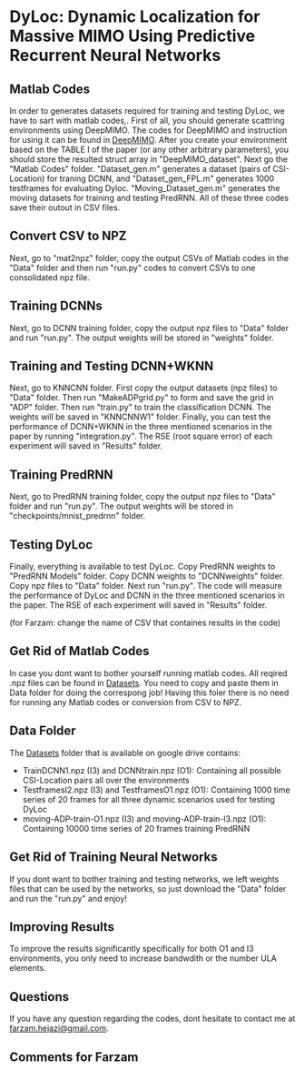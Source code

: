 # DyLoc: Dynamic Localization for Massive MIMO Using Predictive Recurrent Neural Networks

## Matlab Codes

In order to generates datasets required for training and testing DyLoc, we have to sart with matlab codes,. First of all, you should generate scattring environments using DeepMIMO. 
The codes for DeepMIMO and instruction for using it can be found in [DeepMIMO](http://www.deepmimo.net/). After you create your environment based on the TABLE I of the paper (or any other arbitrary parameters), you should store the resulted struct array in "DeepMIMO_dataset". Next go the "Matlab Codes" folder. "Dataset_gen.m" generates a dataset (pairs of CSI-Location) for traning DCNN, and "Dataset_gen_FPL.m" generates 1000 testframes for evaluating Dyloc. "Moving_Dataset_gen.m" generates the moving datasets for training and testing PredRNN. All of these three codes save their outout in CSV files.

## Convert CSV to NPZ

Next, go to "mat2npz" folder, copy the output CSVs of Matlab codes in the "Data" folder and then run "run.py" codes to convert CSVs to one consolidated npz file. 

## Training DCNNs

Next, go to DCNN training folder, copy the output npz files to "Data" folder and run "run.py". The output weights will be stored in "weights" folder.

## Training and Testing DCNN+WKNN

Next, go to KNNCNN folder. First copy the output datasets (npz files) to "Data" folder. Then run "MakeADPgrid.py" to form and save the grid in "ADP" folder. Then run "train.py" to train the classification DCNN. The weights will be saved in "KNNCNNW1" folder. Finally, you can test the performance of DCNN+WKNN in the three mentioned scenarios in the paper by running "integration.py". The RSE (root square error) of each experiment will saved in "Results" folder.

## Training PredRNN 

Next, go to PredRNN training folder, copy the output npz files to "Data" folder and run "run.py". The output weights will be stored in "checkpoints/mnist_predrnn" folder.

## Testing DyLoc

Finally, everything is available to test DyLoc. Copy PredRNN weights to "PredRNN Models" folder. Copy DCNN weights to "DCNNweights" folder. Copy npz files to "Data" folder. Next run "run.py". The code will measure the performance of DyLoc and DCNN in the three mentioned scenarios in the paper. The RSE of each experiment will saved in "Results" folder.

(for Farzam: change the name of CSV that containes results in the code)

## Get Rid of Matlab Codes

In case you dont want to bother yourself running matlab codes. All reqired .npz files can be found in [Datasets](https://drive.google.com/drive/folders/1zXTY_Kx6ODgQFKLPeeEJ-ax2rfIZyAxR?usp=sharing). You need to copy and paste them in Data folder for doing the correspong job! Having this foler there is no need for running any Matlab codes or conversion from CSV to NPZ.

## Data Folder

The [Datasets](https://drive.google.com/drive/folders/1zXTY_Kx6ODgQFKLPeeEJ-ax2rfIZyAxR?usp=sharing) folder that is available on google drive contains:

- TrainDCNN1.npz (I3) and DCNNtrain.npz (O1): Containing all possible CSI-Location pairs all over the environments
- TestframesI2.npz (I3) and TestframesO1.npz (O1): Containing 1000 time series of 20 frames for all three dynamic scenarios used for testing DyLoc
- moving-ADP-train-O1.npz (I3) and moving-ADP-train-I3.npz (O1): Containing 10000 time series of 20 frames training PredRNN

## Get Rid of Training Neural Networks

If you dont want to bother training and testing networks, we left weights files that can be used by the networks, so just download the "Data" folder and run the "run.py" and enjoy! 

## Improving Results

To improve the results significantly specifically for both O1 and I3 environments, you only need to increase bandwdith or the number ULA elements.


## Questions

If you have any question regarding the codes, dont hesitate to contact me at farzam.hejazi@gmail.com.

## Comments for Farzam 

